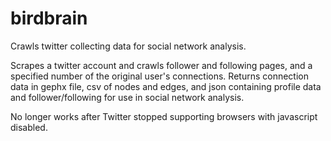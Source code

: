 # birdbrain
Crawls twitter collecting data for social network analysis.

Scrapes a twitter account and crawls follower and following pages, and a specified number of the original user's connections. Returns connection data in gephx file, csv of nodes and edges, and json containing profile data and follower/following for use in social network analysis.

No longer works after Twitter stopped supporting browsers with javascript disabled.
